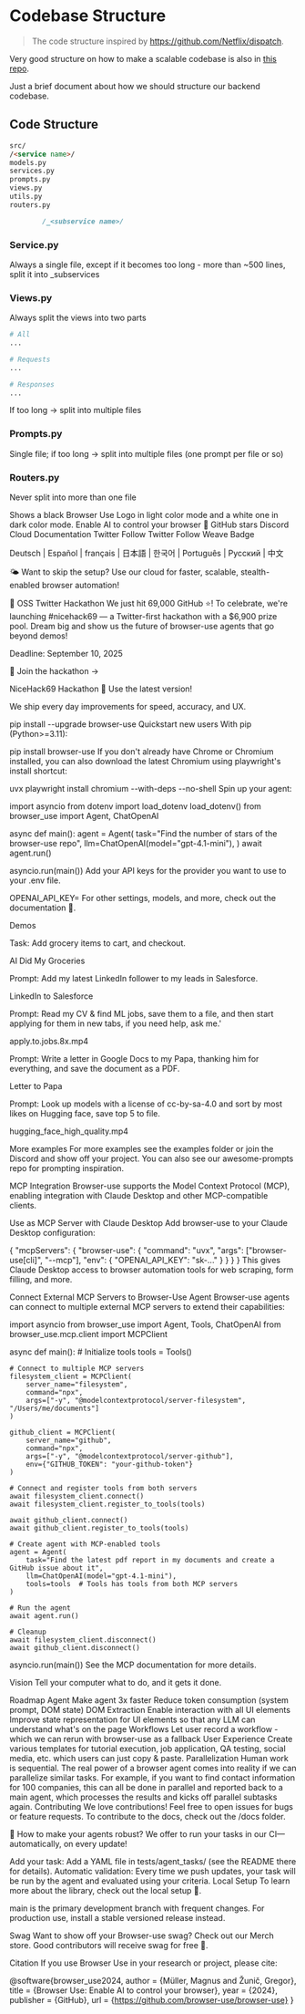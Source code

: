 # Codebase Structure

> The code structure inspired by https://github.com/Netflix/dispatch.

Very good structure on how to make a scalable codebase is also in [this repo](https://github.com/zhanymkanov/fastapi-best-practices).

Just a brief document about how we should structure our backend codebase.

## Code Structure

```markdown
src/
/<service name>/
models.py
services.py
prompts.py
views.py
utils.py
routers.py

    	/_<subservice name>/
```

### Service.py

Always a single file, except if it becomes too long - more than ~500 lines, split it into \_subservices

### Views.py

Always split the views into two parts

```python
# All
...

# Requests
...

# Responses
...
```

If too long → split into multiple files

### Prompts.py

Single file; if too long → split into multiple files (one prompt per file or so)

### Routers.py

Never split into more than one file

Shows a black Browser Use Logo in light color mode and a white one in dark color mode.
Enable AI to control your browser 🤖
GitHub stars Discord Cloud Documentation Twitter Follow Twitter Follow Weave Badge

Deutsch | Español | français | 日本語 | 한국어 | Português | Русский | 中文

🌤️ Want to skip the setup? Use our cloud for faster, scalable, stealth-enabled browser automation!

🎉 OSS Twitter Hackathon
We just hit 69,000 GitHub ⭐! To celebrate, we're launching #nicehack69 — a Twitter-first hackathon with a $6,900 prize pool. Dream big and show us the future of browser-use agents that go beyond demos!

Deadline: September 10, 2025

🚀 Join the hackathon →

NiceHack69 Hackathon
🚀 Use the latest version!

We ship every day improvements for speed, accuracy, and UX.

pip install --upgrade browser-use
Quickstart new users
With pip (Python>=3.11):

pip install browser-use
If you don't already have Chrome or Chromium installed, you can also download the latest Chromium using playwright's install shortcut:

uvx playwright install chromium --with-deps --no-shell
Spin up your agent:

import asyncio
from dotenv import load_dotenv
load_dotenv()
from browser_use import Agent, ChatOpenAI

async def main():
    agent = Agent(
        task="Find the number of stars of the browser-use repo",
        llm=ChatOpenAI(model="gpt-4.1-mini"),
    )
    await agent.run()

asyncio.run(main())
Add your API keys for the provider you want to use to your .env file.

OPENAI_API_KEY=
For other settings, models, and more, check out the documentation 📕.

Demos



Task: Add grocery items to cart, and checkout.

AI Did My Groceries




Prompt: Add my latest LinkedIn follower to my leads in Salesforce.

LinkedIn to Salesforce




Prompt: Read my CV & find ML jobs, save them to a file, and then start applying for them in new tabs, if you need help, ask me.'

 apply.to.jobs.8x.mp4 



Prompt: Write a letter in Google Docs to my Papa, thanking him for everything, and save the document as a PDF.

Letter to Papa




Prompt: Look up models with a license of cc-by-sa-4.0 and sort by most likes on Hugging face, save top 5 to file.

 hugging_face_high_quality.mp4 



More examples
For more examples see the examples folder or join the Discord and show off your project. You can also see our awesome-prompts repo for prompting inspiration.

MCP Integration
Browser-use supports the Model Context Protocol (MCP), enabling integration with Claude Desktop and other MCP-compatible clients.

Use as MCP Server with Claude Desktop
Add browser-use to your Claude Desktop configuration:

{
  "mcpServers": {
    "browser-use": {
      "command": "uvx",
      "args": ["browser-use[cli]", "--mcp"],
      "env": {
        "OPENAI_API_KEY": "sk-..."
      }
    }
  }
}
This gives Claude Desktop access to browser automation tools for web scraping, form filling, and more.

Connect External MCP Servers to Browser-Use Agent
Browser-use agents can connect to multiple external MCP servers to extend their capabilities:

import asyncio
from browser_use import Agent, Tools, ChatOpenAI
from browser_use.mcp.client import MCPClient

async def main():
    # Initialize tools
    tools = Tools()

    # Connect to multiple MCP servers
    filesystem_client = MCPClient(
        server_name="filesystem",
        command="npx",
        args=["-y", "@modelcontextprotocol/server-filesystem", "/Users/me/documents"]
    )

    github_client = MCPClient(
        server_name="github",
        command="npx",
        args=["-y", "@modelcontextprotocol/server-github"],
        env={"GITHUB_TOKEN": "your-github-token"}
    )

    # Connect and register tools from both servers
    await filesystem_client.connect()
    await filesystem_client.register_to_tools(tools)

    await github_client.connect()
    await github_client.register_to_tools(tools)

    # Create agent with MCP-enabled tools
    agent = Agent(
        task="Find the latest pdf report in my documents and create a GitHub issue about it",
        llm=ChatOpenAI(model="gpt-4.1-mini"),
        tools=tools  # Tools has tools from both MCP servers
    )

    # Run the agent
    await agent.run()

    # Cleanup
    await filesystem_client.disconnect()
    await github_client.disconnect()

asyncio.run(main())
See the MCP documentation for more details.

Vision
Tell your computer what to do, and it gets it done.

Roadmap
Agent
 Make agent 3x faster
 Reduce token consumption (system prompt, DOM state)
DOM Extraction
 Enable interaction with all UI elements
 Improve state representation for UI elements so that any LLM can understand what's on the page
Workflows
 Let user record a workflow - which we can rerun with browser-use as a fallback
User Experience
 Create various templates for tutorial execution, job application, QA testing, social media, etc. which users can just copy & paste.
Parallelization
 Human work is sequential. The real power of a browser agent comes into reality if we can parallelize similar tasks. For example, if you want to find contact information for 100 companies, this can all be done in parallel and reported back to a main agent, which processes the results and kicks off parallel subtasks again.
Contributing
We love contributions! Feel free to open issues for bugs or feature requests. To contribute to the docs, check out the /docs folder.

🧪 How to make your agents robust?
We offer to run your tasks in our CI—automatically, on every update!

Add your task: Add a YAML file in tests/agent_tasks/ (see the README there for details).
Automatic validation: Every time we push updates, your task will be run by the agent and evaluated using your criteria.
Local Setup
To learn more about the library, check out the local setup 📕.

main is the primary development branch with frequent changes. For production use, install a stable versioned release instead.

Swag
Want to show off your Browser-use swag? Check out our Merch store. Good contributors will receive swag for free 👀.

Citation
If you use Browser Use in your research or project, please cite:

@software{browser_use2024,
  author = {Müller, Magnus and Žunič, Gregor},
  title = {Browser Use: Enable AI to control your browser},
  year = {2024},
  publisher = {GitHub},
  url = {https://github.com/browser-use/browser-use}
}
